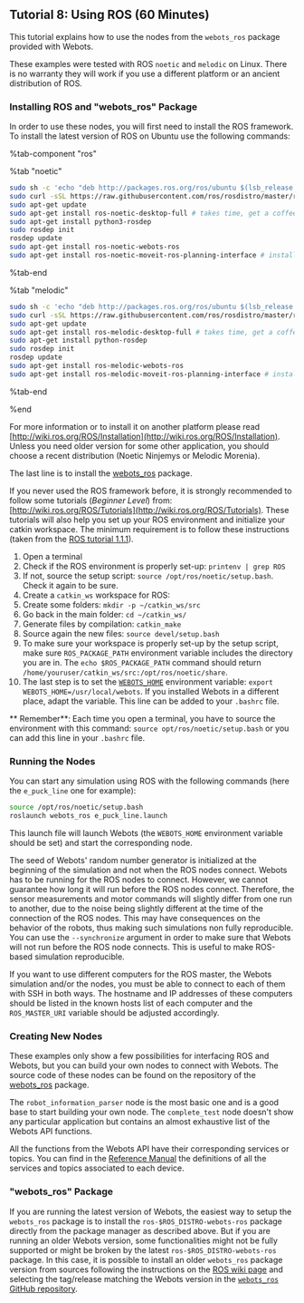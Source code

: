 ## Tutorial 8: Using ROS (60 Minutes)

This tutorial explains how to use the nodes from the `webots_ros` package provided with Webots.

These examples were tested with ROS `noetic` and `melodic` on Linux.
There is no warranty they will work if you use a different platform or an ancient distribution of ROS.

### Installing ROS and "webots\_ros" Package

In order to use these nodes, you will first need to install the ROS framework.
To install the latest version of ROS on Ubuntu use the following commands:

%tab-component "ros"

%tab "noetic"


```sh
sudo sh -c 'echo "deb http://packages.ros.org/ros/ubuntu $(lsb_release -sc) main" > /etc/apt/sources.list.d/ros-latest.list'
sudo curl -sSL https://raw.githubusercontent.com/ros/rosdistro/master/ros.key -o /usr/share/keyrings/ros-archive-keyring.gpg
sudo apt-get update
sudo apt-get install ros-noetic-desktop-full # takes time, get a coffee :)
sudo apt-get install python3-rosdep
sudo rosdep init
rosdep update
sudo apt-get install ros-noetic-webots-ros
sudo apt-get install ros-noetic-moveit-ros-planning-interface # install webots-ros package dependency
```

%tab-end

%tab "melodic"

```sh
sudo sh -c 'echo "deb http://packages.ros.org/ros/ubuntu $(lsb_release -sc) main" > /etc/apt/sources.list.d/ros-latest.list'
sudo curl -sSL https://raw.githubusercontent.com/ros/rosdistro/master/ros.key -o /usr/share/keyrings/ros-archive-keyring.gpg
sudo apt-get update
sudo apt-get install ros-melodic-desktop-full # takes time, get a coffee :)
sudo apt-get install python-rosdep
sudo rosdep init
rosdep update
sudo apt-get install ros-melodic-webots-ros
sudo apt-get install ros-melodic-moveit-ros-planning-interface # install webots-ros package dependency
```

%tab-end


%end

For more information or to install it on another platform please read [http://wiki.ros.org/ROS/Installation](http://wiki.ros.org/ROS/Installation).
Unless you need older version for some other application, you should choose a recent distribution (Noetic Ninjemys or Melodic Morenia).

The last line is to install the [webots\_ros](http://wiki.ros.org/webots\_ros) package.

If you never used the ROS framework before, it is strongly recommended to follow some tutorials (_Beginner Level_) from: [http://wiki.ros.org/ROS/Tutorials](http://wiki.ros.org/ROS/Tutorials).
These tutorials will also help you set up your ROS environment and initialize your catkin workspace.
The minimum requirement is to follow these instructions (taken from the [ROS tutorial 1.1.1](http://wiki.ros.org/ROS/Tutorials/InstallingandConfiguringROSEnvironment)).
1. Open a terminal
2. Check if the ROS environment is properly set-up: `printenv | grep ROS`
3. If not, source the setup script: `source /opt/ros/noetic/setup.bash`. Check it again to be sure.
4. Create a `catkin_ws` workspace for ROS:
  1. Create some folders: `mkdir -p ~/catkin_ws/src`
  2. Go back in the main folder: `cd ~/catkin_ws/`
  3. Generate files by compilation: `catkin_make`
  4. Source again the new files: `source devel/setup.bash`
5. To make sure your workspace is properly set-up by the setup script, make sure `ROS_PACKAGE_PATH` environment variable includes the directory you are in. The `echo $ROS_PACKAGE_PATH` command should return `/home/youruser/catkin_ws/src:/opt/ros/noetic/share`.
6. The last step is to set the [`WEBOTS_HOME`](https://cyberbotics.com/doc/guide/compiling-controllers-in-a-terminal) environment variable: `export WEBOTS_HOME=/usr/local/webots`. If you installed Webots in a different place, adapt the variable. This line can be added to your `.bashrc` file.

** Remember**: Each time you open a terminal, you have to source the environment with this command: `source opt/ros/noetic/setup.bash` or you can add this line in your `.bashrc` file.

### Running the Nodes

You can start any simulation using ROS with the following commands (here the `e_puck_line` one for example):

```sh
source /opt/ros/noetic/setup.bash
roslaunch webots_ros e_puck_line.launch
```
This launch file will launch Webots (the `WEBOTS_HOME` environment variable should be set) and start the corresponding node.

The seed of Webots' random number generator is initialized at the beginning of the simulation and not when the ROS nodes connect.
Webots has to be running for the ROS nodes to connect.
However, we cannot guarantee how long it will run before the ROS nodes connect.
Therefore, the sensor measurements and motor commands will slightly differ from one run to another, due to the noise being slightly different at the time of the connection of the ROS nodes.
This may have consequences on the behavior of the robots, thus making such simulations non fully reproducible.
You can use the `--synchronize` argument in order to make sure that Webots will not run before the ROS node connects.
This is useful to make ROS-based simulation reproducible.

If you want to use different computers for the ROS master, the Webots simulation and/or the nodes, you must be able to connect to each of them with SSH in both ways.
The hostname and IP addresses of these computers should be listed in the known hosts list of each computer and the `ROS_MASTER_URI` variable should be adjusted accordingly.

### Creating New Nodes

These examples only show a few possibilities for interfacing ROS and Webots, but you can build your own nodes to connect with Webots.
The source code of these nodes can be found on the repository of the [webots\_ros](https://github.com/cyberbotics/webots\_ros) package.

The `robot_information_parser` node is the most basic one and is a good base to start building your own node.
The `complete_test` node doesn't show any particular application but contains an almost exhaustive list of the Webots API functions.

All the functions from the Webots API have their corresponding services or topics.
You can find in the [Reference Manual](../reference/nodes-and-api-functions.md) the definitions of all the services and topics associated to each device.

### "webots\_ros" Package

If you are running the latest version of Webots, the easiest way to setup the `webots_ros` package is to install the `ros-$ROS_DISTRO-webots-ros` package directly from the package manager as described above.
But if you are running an older Webots version, some functionalities might not be fully supported or might be broken by the latest `ros-$ROS_DISTRO-webots-ros` package.
In this case, it is possible to install an older `webots_ros` package version from sources following the instructions on the [ROS wiki page](http://wiki.ros.org/webots_ros#From_Sources) and selecting the tag/release matching the Webots version in the [`webots_ros` GitHub repository](https://github.com/cyberbotics/webots_ros/releases).
